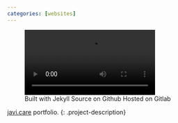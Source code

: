```yaml
---
categories: [websites]
---
```

<figure class='gallery'>
  <video autoplay loop>
    <source src='/assets/posts/javi-care/javi-care.mp4' type='video/mp4'>
  </video>
  <figcaption class='badges'>
    <span class='devicons devicons-jekyll_small'>Built with Jekyll</span>
    <span class='devicons devicons-github_badge' title='github'>Source on Github</span>
    <span class='devicons devicons-gitlab' title='gitlab'>Hosted on Gitlab</span>
  </figcaption>
</figure>

[javi.care](https://javi.care) portfolio.
{: .project-description}
